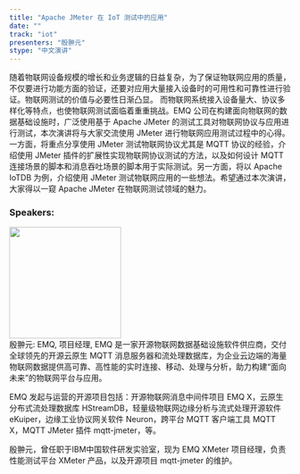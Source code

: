 ```yaml
---
title: "Apache JMeter 在 IoT 测试中的应用"
date: "" 
track: "iot"
presenters: "殷翀元"
stype: "中文演讲"
---
```

随着物联网设备规模的增长和业务逻辑的日益复杂，为了保证物联网应用的质量，不仅要进行功能方面的验证，还要对应用大量接入设备时的可用性和可靠性进行验证。物联网测试的价值与必要性日渐凸显。
而物联网系统接入设备量大、协议多样化等特点，也使物联网测试面临着重重挑战。EMQ 公司在构建面向物联网的数据基础设施时，广泛使用基于 Apache JMeter 的测试工具对物联网协议与应用进行测试，本次演讲将与大家交流使用 JMeter 进行物联网应用测试过程中的心得。
一方面，将重点分享使用 JMeter 测试物联网协议尤其是 MQTT 协议的经验，介绍使用 JMeter 插件的扩展性实现物联网协议测试的方法，以及如何设计 MQTT 连接场景的脚本和消息吞吐场景的脚本用于实际测试。另一方面，将以 Apache IoTDB 为例，介绍使用 JMeter 测试物联网应用的一些想法。希望通过本次演讲，大家得以一窥 Apache JMeter 在物联网测试领域的魅力。
 ### Speakers: 
 <img src="images/speaker/1154.png" width="200" /><br>殷翀元: EMQ, 项目经理, EMQ 是一家开源物联网数据基础设施软件供应商，交付全球领先的开源云原生 MQTT 消息服务器和流处理数据库，为企业云边端的海量物联网数据提供高可靠、高性能的实时连接、移动、处理与分析，助力构建“面向未来”的物联网平台与应用。

EMQ 发起与运营的开源项目包括：开源物联网消息中间件项目 EMQ X，云原生分布式流处理数据库 HStreamDB，轻量级物联网边缘分析与流式处理开源软件 eKuiper，边缘工业协议网关软件 Neuron，跨平台 MQTT 客户端工具 MQTT X，MQTT JMeter 插件 mqtt-jmeter，等。

殷翀元，曾任职于IBM中国软件研发实验室，现为 EMQ XMeter 项目经理，负责性能测试平台 XMeter 产品，以及开源项目 mqtt-jmeter 的维护。
 
